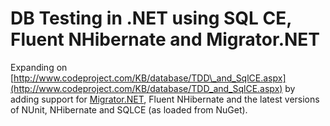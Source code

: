 ﻿DB Testing in .NET using SQL CE, Fluent NHibernate and Migrator.NET
============================================================

Expanding on [http://www.codeproject.com/KB/database/TDD\_and_SqlCE.aspx](http://www.codeproject.com/KB/database/TDD_and_SqlCE.aspx) by adding support for [Migrator.NET](http://code.google.com/p/migratordotnet/), Fluent NHibernate and the latest versions of NUnit, NHibernate and SQLCE (as loaded from NuGet).

